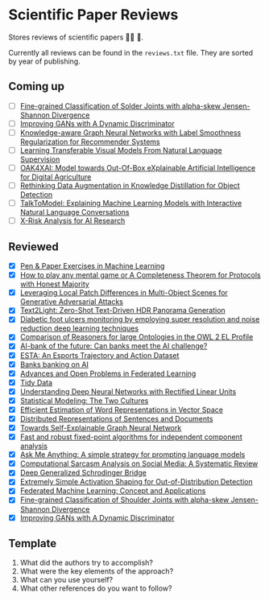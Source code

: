 # Scientific Paper Reviews

Stores reviews of scientific papers :scientist: 📄.

Currently all reviews can be found in the `reviews.txt` file. They are sorted by year of publishing.

## Coming up

- [ ] [Fine-grained Classification of Solder Joints with alpha-skew Jensen-Shannon Divergence](http://arxiv.org/abs/2209.09857)
- [ ] [Improving GANs with A Dynamic Discriminator](http://arxiv.org/abs/2209.09897)
- [ ] [Knowledge-aware Graph Neural Networks with Label Smoothness Regularization for Recommender Systems](http://arxiv.org/abs/1905.04413)
- [ ] [Learning Transferable Visual Models From Natural Language Supervision](http://arxiv.org/abs/2103.00020)
- [ ] [OAK4XAI: Model towards Out-Of-Box eXplainable Artificial Intelligence for Digital Agriculture](http://arxiv.org/abs/2209.15104)
- [ ] [Rethinking Data Augmentation in Knowledge Distillation for Object Detection](http://arxiv.org/abs/2209.09841)
- [ ] [TalkToModel: Explaining Machine Learning Models with Interactive Natural Language Conversations](http://arxiv.org/abs/2207.04154)
- [ ] [X-Risk Analysis for AI Research](http://arxiv.org/abs/2206.05862)

## Reviewed

- [X] [Pen & Paper Exercises in Machine Learning](https://arxiv.org/pdf/2206.13446.pdf)
- [X] [How to play any mental game or A Completeness Theorem for Protocols with Honest Majority](https://dl.acm.org/doi/pdf/10.1145/28395.28420)
- [X] [Leveraging Local Patch Differences in Multi-Object Scenes for Generative Adversarial Attacks](http://arxiv.org/abs/2209.09883)
- [X] [Text2Light: Zero-Shot Text-Driven HDR Panorama Generation](http://arxiv.org/abs/2209.09898)
- [X] [Diabetic foot ulcers monitoring by employing super resolution and noise reduction deep learning techniques](https://arxiv.org/pdf/2209.09880.pdf)
- [X] [Comparison of Reasoners for large Ontologies in the OWL 2 EL Profile](https://www.semantic-web-journal.net/sites/default/files/swj120_2.pdf)
- [X] [AI-bank of the future: Can banks meet the AI challenge?](https://www.mckinsey.de/~/media/McKinsey/Industries/Financial%20Services/Our%20Insights/AI%20bank%20of%20the%20future%20Can%20banks%20meet%20the%20AI%20challenge/AI-bank-of-the-future-Can-banks-meet-the-AI-challenge.pdf)
- [X] [ESTA: An Esports Trajectory and Action Dataset](https://arxiv.org/pdf/2209.09861.pdf)
- [X] [Banks banking on AI](https://garph.co.uk/IJARMSS/Sep2020/G-2835.pdf)
- [X] [Advances and Open Problems in Federated Learning](https://arxiv.org/pdf/1912.04977.pdf)
- [X] [Tidy Data](http://vita.had.co.nz/papers/tidy-data.pdf)
- [X] [Understanding Deep Neural Networks with Rectified Linear Units](https://arxiv.org/pdf/1611.01491.pdf)
- [X] [Statistical Modeling: The Two Cultures](https://www.jstor.org/stable/2676681?origin=JSTOR-pdf)
- [X] [Efficient Estimation of Word Representations in Vector Space](https://arxiv.org/pdf/1301.3781.pdf)
- [X] [Distributed Representations of Sentences and Documents](https://cs.stanford.edu/~quocle/paragraph_vector.pdf)
- [X] [Towards Self-Explainable Graph Neural Network](https://dl.acm.org/doi/10.1145/3459637.3482306)
- [X] [Fast and robust fixed-point algorithms for independent component analysis](https://ieeexplore.ieee.org/document/761722)
- [X] [Ask Me Anything: A simple strategy for prompting language models](http://arxiv.org/abs/2210.02441)
- [X] [Computational Sarcasm Analysis on Social Media: A Systematic Review](http://arxiv.org/abs/2209.06170)
- [X] [Deep Generalized Schrodinger Bridge](http://arxiv.org/abs/2209.09893)
- [X] [Extremely Simple Activation Shaping for Out-of-Distribution Detection](http://arxiv.org/abs/2209.09858)
- [X] [Federated Machine Learning: Concept and Applications](http://arxiv.org/abs/1902.04885)
- [X] [Fine-grained Classification of Shoulder Joints with alpha-skew Jensen-Shannon Divergence](http://arxiv.org/abs/2209.09857)
- [X] [Improving GANs with A Dynamic Discriminator](http://arxiv.org/abs/2209.09897)

## Template

1. What did the authors try to accomplish?
2. What were the key elements of the approach?
3. What can you use yourself?
4. What other references do you want to follow?
